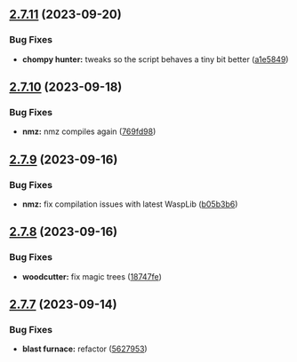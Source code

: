 ## [2.7.11](https://github.com/Torwent/wasp-free/compare/v2.7.10...v2.7.11) (2023-09-20)


### Bug Fixes

* **chompy hunter:** tweaks so the script behaves a tiny bit better ([a1e5849](https://github.com/Torwent/wasp-free/commit/a1e5849f6110b3b99d5e854d40e76101e255ba2e))



## [2.7.10](https://github.com/Torwent/wasp-free/compare/v2.7.9...v2.7.10) (2023-09-18)


### Bug Fixes

* **nmz:** nmz compiles again ([769fd98](https://github.com/Torwent/wasp-free/commit/769fd98966164a588dbc4245a2236fb6ae85bc03))



## [2.7.9](https://github.com/Torwent/wasp-free/compare/v2.7.8...v2.7.9) (2023-09-16)


### Bug Fixes

* **nmz:** fix compilation issues with latest WaspLib ([b05b3b6](https://github.com/Torwent/wasp-free/commit/b05b3b6c48c9f22e4a64deb95c40b44450a9dada))



## [2.7.8](https://github.com/Torwent/wasp-free/compare/v2.7.7...v2.7.8) (2023-09-16)


### Bug Fixes

* **woodcutter:** fix magic trees ([18747fe](https://github.com/Torwent/wasp-free/commit/18747fed41ed775fbe1d8d13e51091b83b818bc7))



## [2.7.7](https://github.com/Torwent/wasp-free/compare/v2.7.6...v2.7.7) (2023-09-14)


### Bug Fixes

* **blast furnace:** refactor ([5627953](https://github.com/Torwent/wasp-free/commit/5627953b29b0be299826f9fa27d4bb44348093e2))



